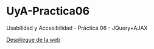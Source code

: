 # UyA-Practica06
Usabilidad y Accesibilidad - Práctica 06 - JQuery+AJAX

[Despliegue de la web](https://amps1819.github.io/UyA-Practica06/)
